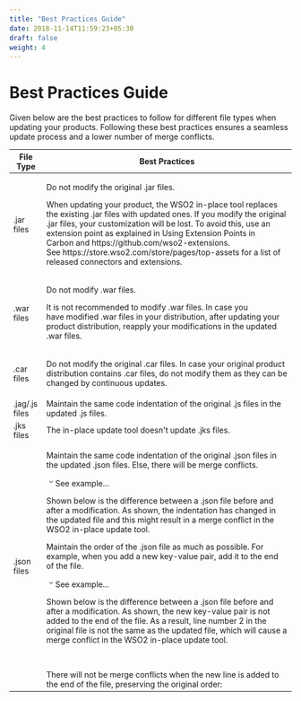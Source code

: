 ```yaml
---
title: "Best Practices Guide"
date: 2018-11-14T11:59:23+05:30
draft: false
weight: 4
---
```

# Best Practices Guide

Given below are the best practices to follow for different file types
when updating your products. Following these best practices ensures a
seamless update process and a lower number of merge conflicts.

<table>
<thead>
<tr class="header">
<th>File Type</th>
<th>Best Practices</th>
</tr>
</thead>
<tbody>
<tr class="odd">
<td>.jar files</td>
<td><p>Do not modify the original .jar files.</p>
<p>When updating your product, the WSO2 in-place tool replaces the existing .jar files with updated ones. If you modify the original .jar files, your customization will be lost. To avoid this, use an extension point as explained in Using Extension Points in Carbon and https://github.com/wso2-extensions. See https://store.wso2.com/store/pages/top-assets for a list of released connectors and extensions.</p></td>
</tr>
<tr class="even">
<td>.war files</td>
<td><p>Do not modify .war files.</p>
<p>It is not recommended to modify .war files. In case you have modified .war files in your distribution, after updating your product distribution, reapply your modifications in the updated .war files.</p></td>
</tr>
<tr class="odd">
<td>.car files</td>
<td><p>Do not modify the original .car files. In case your original product distribution contains .car files, do not modify them as they can be changed by continuous updates.</p></td>
</tr>
<tr class="even">
<td>.jag/.js files</td>
<td>Maintain the same code indentation of the original .js files in the updated .js files.</td>
</tr>
<tr class="odd">
<td>.jks files</td>
<td>The in-place update tool doesn't update .jks files.</td>
</tr>
<tr class="even">
<td>.json files</td>
<td><div class="content-wrapper">
<p>Maintain the same code indentation of the original .json files in the updated .json files. Else, there will be merge conflicts.</p>
<div id="expander-170396974" class="expand-container">
<div id="expander-control-170396974" class="expand-control">
<img src="images/icons/grey_arrow_down.png" class="expand-control-image" />See example...
</div>
<div id="expander-content-170396974" class="expand-content">
<p>Shown below is the difference between a .json file before and after a modification. As shown, the indentation has changed in the updated file and this might result in a merge conflict in the WSO2 in-place update tool.</p>
</div>
</div>
<p>Maintain the order of the .json file as much as possible. For example, when you add a new key-value pair, add it to the end of the file.</p>
<div id="expander-231233156" class="expand-container">
<div id="expander-control-231233156" class="expand-control">
<img src="images/icons/grey_arrow_down.png" class="expand-control-image" />See example...
</div>
<div id="expander-content-231233156" class="expand-content">
<p>Shown below is the difference between a .json file before and after a modification. As shown, the new key-value pair is not added to the end of the file. As a result, line number 2 in the original file is not the same as the updated file, which will cause a merge conflict in the WSO2 in-place update tool.</p>
<p><br />
</p>
<div>
There will not be merge conflicts when the new line is added to the end of the file, preserving the original order:
</div>
<div>

</div>
</div>
</div>
</div></td>
</tr>
</tbody>
</table>
